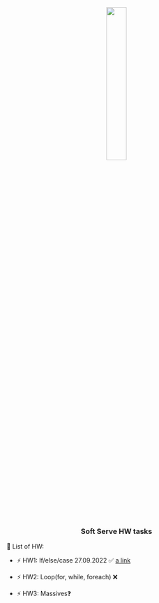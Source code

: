 <div align="center">
<img src="https://www.softserveinc.com/cdn/img/press/regional/news/SS-logo.PNG" align="center" style="width: 30%" />
</div>  
  
### <div align="center">Soft Serve HW tasks</div>  
  

🔭 List of HW:  
  

- ⚡ HW1: If/else/case 27.09.2022 ✅  [a link](https://github.com/SEM24/SoftServeHW/tree/master/src/com/khomsi/softServe/lesson1)
  

- ⚡ HW2: Loop(for, while, foreach) ❌  
  

- ⚡ HW3: Massives❓  
  

<br/>  
